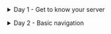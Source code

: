 <details><summary> Day 1 - Get to know your server </summary>
 <br>

    1) Connect and login remotely to your server
- Log into the AWS account you created in the Day0 of the challenge and launch your EC2 instance.

![image](https://user-images.githubusercontent.com/86648102/139727838-26378eac-0cc3-46fa-a65b-9ec8e86536ae.png)

- Open your virtual machine. Make sure to have the key copied into the **.ssh** folder and have it's permissions set to 440.

![image](https://user-images.githubusercontent.com/86648102/139728310-7317283d-77f6-45c9-a6d1-2bf0014912d8.png)

- Connect to the instance using the provided IP from AWS console.

![image](https://user-images.githubusercontent.com/86648102/139728494-e64ccdf7-c9d3-4092-942f-ef562712a252.png)

---
    2) Run a few simple simple commands to check the status of your server
Try these simple commands:
`ls`
`uptime`
`free`
`df -h`
`uname -a`

![image](https://user-images.githubusercontent.com/86648102/139728753-038bc87a-7824-49d6-b59b-a41ee2ac0ff9.png)

 ---
    3) Change your password
    
Use `sudo passwd ubuntu` command, then type the password you would like. Please make it strong!!!

---

That's all for today. Easy but fundamental.

---

<br></details>

    
<details><summary> Day 2 - Basic navigation </summary>
 <br>
 
    1) Login to your server using ssh
 
 ![image](https://user-images.githubusercontent.com/86648102/139802849-392214b2-c63c-476d-b66a-3e3adaf88aed.png)

    Use `pwd` and `cd` commands. Get familiar with them. Learn to use both, absolute and relative paths to change directories.
 
![image](https://user-images.githubusercontent.com/86648102/139803730-a9f6239e-18a2-4d1f-b178-ce8e24532203.png)

 ---
     2) Use the `printenv` command to show info about the current environment. Those can also be shown separately, by using `echo $HOME` , `echo $PWD` , `echo $OLDPWD` , `echo $USER` , or just `echo $ <any variable you see in the printenv output>` 
 ![image](https://user-images.githubusercontent.com/86648102/139804269-ac30f832-a525-4be6-892e-98b69920e866.png)

 
 ---
 ---
 
 <br>
 
 </details>
